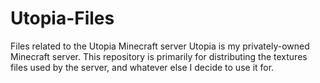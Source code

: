 # Utopia-Files
Files related to the Utopia Minecraft server
Utopia is my privately-owned Minecraft server. This repository is primarily for distributing the textures files used by the server, and whatever else I decide to use it for.
